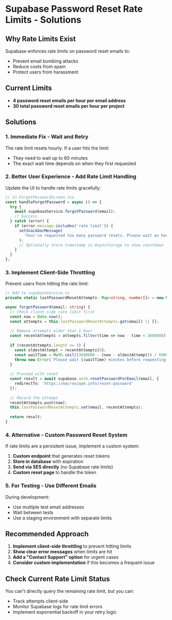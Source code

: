 # Supabase Password Reset Rate Limits - Solutions

## Why Rate Limits Exist
Supabase enforces rate limits on password reset emails to:
- Prevent email bombing attacks
- Reduce costs from spam
- Protect users from harassment

## Current Limits
- **4 password reset emails per hour per email address**
- **30 total password reset emails per hour per project**

## Solutions

### 1. Immediate Fix - Wait and Retry
The rate limit resets hourly. If a user hits the limit:
- They need to wait up to 60 minutes
- The exact wait time depends on when they first requested

### 2. Better User Experience - Add Rate Limit Handling

Update the UI to handle rate limits gracefully:

```typescript
// In ForgotPasswordScreen.tsx
const handleForgotPassword = async () => {
  try {
    await supabaseService.forgotPassword(email);
    // Success
  } catch (error) {
    if (error.message.includes('rate limit')) {
      setSnackbarMessage(
        'You\'ve requested too many password resets. Please wait an hour and try again, or contact support.'
      );
      // Optionally store timestamp in AsyncStorage to show countdown
    }
  }
};
```

### 3. Implement Client-Side Throttling

Prevent users from hitting the rate limit:

```typescript
// Add to supabaseService.ts
private static lastPasswordResetAttempts: Map<string, number[]> = new Map();

async forgotPassword(email: string) {
  // Check client-side rate limit first
  const now = Date.now();
  const attempts = this.lastPasswordResetAttempts.get(email) || [];
  
  // Remove attempts older than 1 hour
  const recentAttempts = attempts.filter(time => now - time < 3600000);
  
  if (recentAttempts.length >= 3) {
    const oldestAttempt = recentAttempts[0];
    const waitTime = Math.ceil((3600000 - (now - oldestAttempt)) / 60000);
    throw new Error(`Please wait ${waitTime} minutes before requesting another password reset.`);
  }
  
  // Proceed with reset
  const result = await supabase.auth.resetPasswordForEmail(email, {
    redirectTo: 'https://macroscope.info/reset-password'
  });
  
  // Record the attempt
  recentAttempts.push(now);
  this.lastPasswordResetAttempts.set(email, recentAttempts);
  
  return result;
}
```

### 4. Alternative - Custom Password Reset System

If rate limits are a persistent issue, implement a custom system:

1. **Custom endpoint** that generates reset tokens
2. **Store in database** with expiration
3. **Send via SES directly** (no Supabase rate limits)
4. **Custom reset page** to handle the token

### 5. For Testing - Use Different Emails

During development:
- Use multiple test email addresses
- Wait between tests
- Use a staging environment with separate limits

## Recommended Approach

1. **Implement client-side throttling** to prevent hitting limits
2. **Show clear error messages** when limits are hit
3. **Add a "Contact Support" option** for urgent cases
4. **Consider custom implementation** if this becomes a frequent issue

## Check Current Rate Limit Status

You can't directly query the remaining rate limit, but you can:
- Track attempts client-side
- Monitor Supabase logs for rate limit errors
- Implement exponential backoff in your retry logic